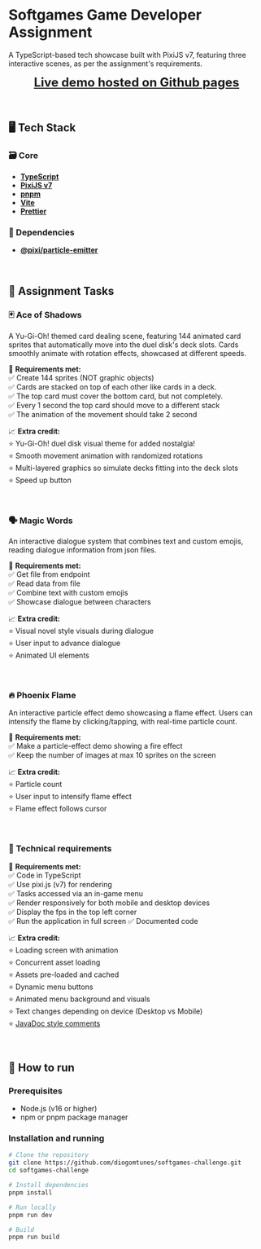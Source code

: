 # Softgames Game Developer Assignment

A TypeScript-based tech showcase built with PixiJS v7, featuring three interactive scenes, as per the assignment's requirements.

<div>
  <div style="font-size: 24px; font-weight: bold; text-align: center;"><a href="https://diogomtunes.github.io/softgames-challenge/">Live demo hosted on Github pages<a></div>
</div>

&nbsp;

## 🖥️ Tech Stack

### 🗃️ Core

- **[TypeScript](https://www.typescriptlang.org/)**
- **[PixiJS v7](https://pixijs.download/v7.x/docs/index.html)**
- **[pnpm](https://pnpm.io/)**
- **[Vite](https://vitejs.dev/)**
- **[Prettier](https://prettier.io/)**

### 🤝 Dependencies

- **[@pixi/particle-emitter](https://github.com/pixijs-userland/particle-emitter)**

&nbsp;

## 📝 Assignment Tasks

### 🃏 Ace of Shadows

A Yu-Gi-Oh! themed card dealing scene, featuring 144 animated card sprites that automatically move into the duel disk's deck slots.
Cards smoothly animate with rotation effects, showcased at different speeds.

🎯 **Requirements met:**  
✅ Create 144 sprites (NOT graphic objects)  
✅ Cards are stacked on top of each other like cards in a deck.  
✅ The top card must cover the bottom card, but not completely.  
✅ Every 1 second the top card should move to a different stack  
✅ The animation of the movement should take 2 second

📈 **Extra credit:**  
⭐ Yu-Gi-Oh! duel disk visual theme for added nostalgia!  
⭐ Smooth movement animation with randomized rotations  
⭐ Multi-layered graphics so simulate decks fitting into the deck slots  
⭐ Speed up button

&nbsp;

### 🗣️ Magic Words

An interactive dialogue system that combines text and custom emojis, reading dialogue information from json files.

🎯 **Requirements met:**  
✅ Get file from endpoint  
✅ Read data from file  
✅ Combine text with custom emojis  
✅ Showcase dialogue between characters

📈 **Extra credit:**  
⭐ Visual novel style visuals during dialogue  
⭐ User input to advance dialogue  
⭐ Animated UI elements

&nbsp;

### 🔥 Phoenix Flame

An interactive particle effect demo showcasing a flame effect.
Users can intensify the flame by clicking/tapping, with real-time particle count.

🎯 **Requirements met:**  
✅ Make a particle-effect demo showing a fire effect  
✅ Keep the number of images at max 10 sprites on the screen

📈 **Extra credit:**  
⭐ Particle count  
⭐ User input to intensify flame effect  
⭐ Flame effect follows cursor

&nbsp;

### 📱 Technical requirements

🎯 **Requirements met:**  
✅ Code in TypeScript  
✅ Use pixi.js (v7) for rendering  
✅ Tasks accessed via an in-game menu  
✅ Render responsively for both mobile and desktop devices  
✅ Display the fps in the top left corner  
✅ Run the application in full screen
✅ Documented code

📈 **Extra credit:**  
⭐ Loading screen with animation  
⭐ Concurrent asset loading  
⭐ Assets pre-loaded and cached  
⭐ Dynamic menu buttons  
⭐ Animated menu background and visuals  
⭐ Text changes depending on device (Desktop vs Mobile)  
⭐ [JavaDoc style comments](https://www.baeldung.com/javadoc)

&nbsp;

## 🚀 How to run

### Prerequisites

- Node.js (v16 or higher)
- npm or pnpm package manager

### Installation and running

```bash
# Clone the repository
git clone https://github.com/diogomtunes/softgames-challenge.git
cd softgames-challenge

# Install dependencies
pnpm install

# Run locally
pnpm run dev

# Build
pnpm run build
```

